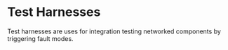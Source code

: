 # Test Harnesses
Test harnesses are uses for integration testing networked components by
triggering fault modes.
